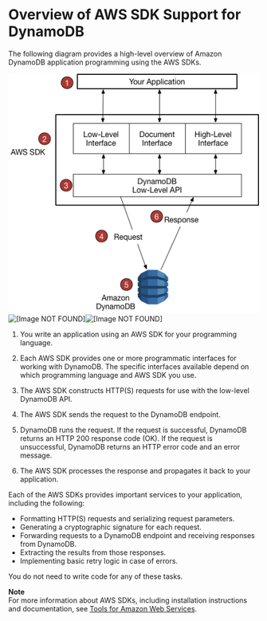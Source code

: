 # Overview of AWS SDK Support for DynamoDB<a name="Programming.SDKOverview"></a>

The following diagram provides a high\-level overview of Amazon DynamoDB application programming using the AWS SDKs\.

![\[Image NOT FOUND\]](./images/SDKSupport.png)![\[Image NOT FOUND\]](./)![\[Image NOT FOUND\]](./)

1. You write an application using an AWS SDK for your programming language\.

1. Each AWS SDK provides one or more programmatic interfaces for working with DynamoDB\. The specific interfaces available depend on which programming language and AWS SDK you use\.

1. The AWS SDK constructs HTTP\(S\) requests for use with the low\-level DynamoDB API\.

1. The AWS SDK sends the request to the DynamoDB endpoint\.

1. DynamoDB runs the request\. If the request is successful, DynamoDB returns an HTTP 200 response code \(OK\)\. If the request is unsuccessful, DynamoDB returns an HTTP error code and an error message\.

1. The AWS SDK processes the response and propagates it back to your application\.

Each of the AWS SDKs provides important services to your application, including the following:
+ Formatting HTTP\(S\) requests and serializing request parameters\.
+ Generating a cryptographic signature for each request\.
+ Forwarding requests to a DynamoDB endpoint and receiving responses from DynamoDB\.
+ Extracting the results from those responses\.
+ Implementing basic retry logic in case of errors\.

You do not need to write code for any of these tasks\.

**Note**  
For more information about AWS SDKs, including installation instructions and documentation, see [Tools for Amazon Web Services](https://aws.amazon.com/tools)\.